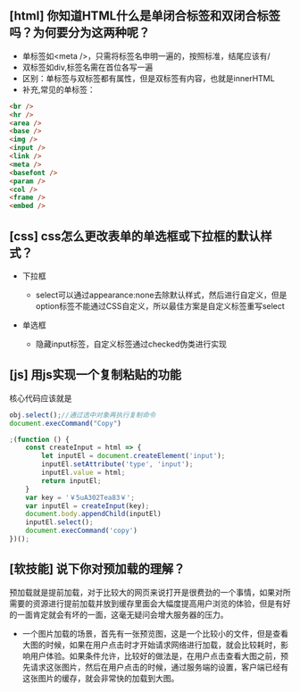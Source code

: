 ## [html] 你知道HTML什么是单闭合标签和双闭合标签吗？为何要分为这两种呢？

* 单标签如&lt;meta />，只需将标签名申明一遍的，按照标准，结尾应该有/
* 双标签如div,标签名需在首位各写一遍
* 区别：单标签与双标签都有属性，但是双标签有内容，也就是innerHTML
* 补充,常见的单标签：
```html
<br />
<hr />
<area />
<base />
<img />
<input />
<link />
<meta />
<basefont />
<param />
<col />
<frame />
<embed />
```

## [css] css怎么更改表单的单选框或下拉框的默认样式？

* 下拉框
  * select可以通过appearance:none去除默认样式，然后进行自定义，但是option标签不能通过CSS自定义，所以最佳方案是自定义标签重写select

* 单选框
  * 隐藏input标签，自定义标签通过checked伪类进行实现

## [js] 用js实现一个复制粘贴的功能
核心代码应该就是
```javascript
obj.select();//通过选中对象再执行复制命令
document.execCommand("Copy")
```

```javascript
;(function () {
    const createInput = html => {
        let inputEl = document.createElement('input');
        inputEl.setAttribute('type', 'input');
        inputEl.value = html;
        return inputEl;
    }
    var key = '￥5uA302Tea83￥';
    var inputEl = createInput(key);
    document.body.appendChild(inputEl)
    inputEl.select();
    document.execCommand('copy')
})();
```
## [软技能] 说下你对预加载的理解？

预加载就是提前加载，对于比较大的网页来说打开是很费劲的一个事情，如果对所需要的资源进行提前加载并放到缓存里面会大幅度提高用户浏览的体验，但是有好的一面肯定就会有坏的一面，这毫无疑问会增大服务器的压力。

* 一个图片加载的场景，首先有一张预览图，这是一个比较小的文件，但是查看大图的时候，如果在用户点击时才开始请求网络进行加载，就会比较耗时，影响用户体验。如果条件允许，比较好的做法是，在用户点击查看大图之前，预先请求这张图片，然后在用户点击的时候，通过服务端的设置，客户端已经有这张图片的缓存，就会非常快的加载到大图。
